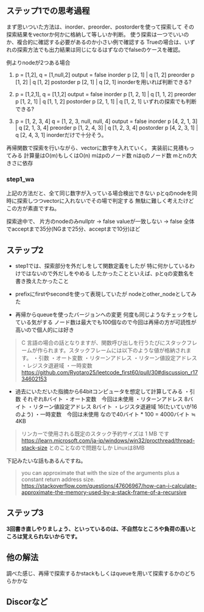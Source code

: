 ## ステップ1での思考過程
まず思いついた方法は、inorder、preorder、postorderを使って探索して
その探索結果をvectorか何かに格納して等しいか判断。
使う探索は一つでいいのか、複合的に確認する必要があるのか小さい例で確認する
Trueの場合は、いずれの探索方法でも出力結果は同じになるはずなのでfalseのケースを確認。

例よりnodeが2つある場合
1. p = [1,2], q = [1,null,2] output = false
inorder
p [2, 1] | q [1, 2]
preorder
p [1, 2] | q [1, 2]
postorder
p [2, 1] | q [2, 1]
inorderを用いれば判断できる?

2. p = [1,2,1], q = [1,1,2] output = false
inorder
p [1, 2, 1] | q [1, 1, 2]
preorder
p [1, 2, 1] | q [1, 1, 2]
postorder
p [2, 1, 1] | q [1, 2, 1]
いずれの探索でも判断できる?

3. p = [1, 2, 3, 4] q = [1, 2, 3, null, null, 4] output = false
inorder
p [4, 2, 1, 3] | q [2, 1, 3, 4]
preorder
p [1, 2, 4, 3] | q [1, 2, 3, 4]
postorder
p [4, 2, 3, 1] | q [2, 4, 3, 1]
inorderだけで十分そう。

再帰関数で探索を行いながら、vectorに数字を入れていく。
実装前に見積もってみる
計算量はO(m)もしくはO(n) 
mはpのノード数
nはqのノード数
mとnの大きさに依存

### step1_wa
上記の方法だと、全て同じ数字が入っている場合検出できない
pとqのnodeを同時に探索しつつvectorに入れないでその場で判定する
無駄に難しく考えたけどこの方が素直ですね。

探索途中で、
片方のnodeのみnullptr -> false
valueが一致しない -> false
全体でacceptまで35分(NGまで25分、acceptまで10分)ほど

## ステップ2
* step1では、探索部分を外だしをして関数定義をしたが
  特に何かしているわけではないので外だしをやめる
  したかったことといえば、pとqの変数名を書き換えたかったこと

* prefixにfirstやsecondを使って表現していたが
  nodeとother_nodeとしてみた

* 再帰からqueueを使ったバージョンへの変更
何度も同じようなチェックをしている気がする
ノード数は最大でも100個なので今回は再帰の方が可読性が高いので個人的には好き

>C 言語の場合の話となりますが、関数呼び出しを行うたびにスタックフレームが作られます。スタックフレームには以下のような値が格納されます。
>・引数
>・オート変数
>・リターンアドレス
>・リターン値設定アドレス
>・レジスタ退避域
>・一時変数
https://github.com/Ryotaro25/leetcode_first60/pull/30#discussion_r1734602153

* 過去にいただいた指摘から64bitコンピュータを想定して計算してみる
・引数 それぞれ8バイト
・オート変数　今回は未使用
・リターンアドレス 8バイト
・リターン値設定アドレス 8バイト
・レジスタ退避域 16(たいていが16のよう)
・一時変数　今回は未使用
なので40バイト * 100 = 4000バイト ≒ 4KB
>リンカーで使用される既定のスタック予約サイズは 1 MB です
https://learn.microsoft.com/ja-jp/windows/win32/procthread/thread-stack-size
とのことなので問題なしか
Linuxは8MB

下記みたいな話もあるんですね。
>you can approximate that with the size of the arguments plus a constant return address size.
https://stackoverflow.com/questions/47606967/how-can-i-calculate-approximate-the-memory-used-by-a-stack-frame-of-a-recursive


## ステップ3
**3回書き直しやりましょう、といっているのは、不自然なところや負荷の高いところは覚えられないからです。**

## 他の解法
調べた感じ、再帰で探索するかstackもしくはqueueを用いて探索するかのどちらかかな


## Discorなど

